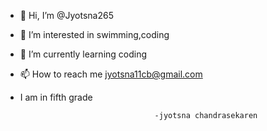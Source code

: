 - 👋 Hi, I’m @Jyotsna265
- 👀 I’m interested in swimming,coding
- 🌱 I’m currently learning coding 
- 📫 How to reach me jyotsna11cb@gmail.com
-    I am in fifth grade

                                       -jyotsna chandrasekaren

<!---
Jyotsna265/Jyotsna265 is a ✨ special ✨ repository because its `README.md` (this file) appears on your GitHub profile.
You can click the Preview link to take a look at your changes.
--->
